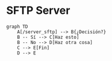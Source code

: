 # SFTP Server

```mermaid
graph TD
    A[/server_sftp] --> B{¿Decisión?}
    B -- Sí --> C[Haz esto]
    B -- No --> D[Haz otra cosa]
    C --> E[Fin]
    D --> E   
